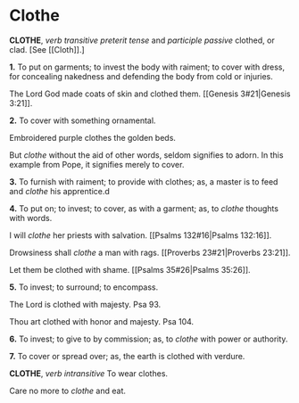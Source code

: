 # Clothe

**CLOTHE**, _verb transitive_ _preterit tense_ and _participle passive_ clothed, or clad. \[See [[Cloth]].\]

**1.** To put on garments; to invest the body with raiment; to cover with dress, for concealing nakedness and defending the body from cold or injuries.

The Lord God made coats of skin and clothed them. [[Genesis 3#21|Genesis 3:21]].

**2.** To cover with something ornamental.

Embroidered purple clothes the golden beds.

But _clothe_ without the aid of other words, seldom signifies to adorn. In this example from Pope, it signifies merely to cover.

**3.** To furnish with raiment; to provide with clothes; as, a master is to feed and _clothe_ his apprentice.d

**4.** To put on; to invest; to cover, as with a garment; as, to _clothe_ thoughts with words.

I will _clothe_ her priests with salvation. [[Psalms 132#16|Psalms 132:16]].

Drowsiness shall _clothe_ a man with rags. [[Proverbs 23#21|Proverbs 23:21]].

Let them be clothed with shame. [[Psalms 35#26|Psalms 35:26]].

**5.** To invest; to surround; to encompass.

The Lord is clothed with majesty. Psa 93.

Thou art clothed with honor and majesty. Psa 104.

**6.** To invest; to give to by commission; as, to _clothe_ with power or authority.

**7.** To cover or spread over; as, the earth is clothed with verdure.

**CLOTHE**, _verb intransitive_ To wear clothes.

Care no more to _clothe_ and eat.
